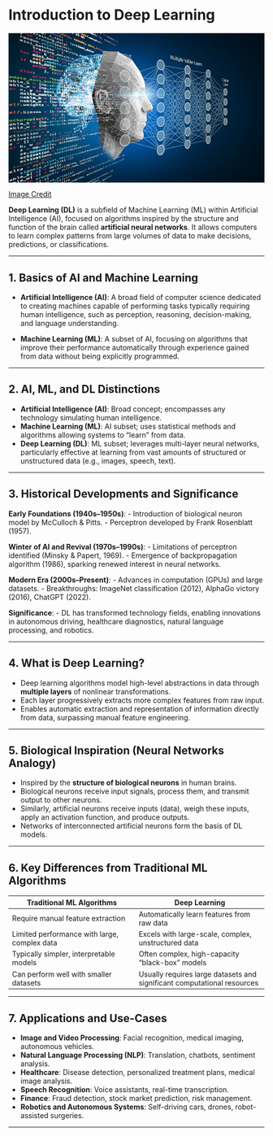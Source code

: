 # Introduction to Deep Learning

<img src="Figures/Brain.jpg" style="display: block; margin: auto;" />

[Image
Credit](https://www.ileafsolutions.com/demystifying-deep-learning-a-beginners-guide)

**Deep Learning (DL)** is a subfield of Machine Learning (ML) within
Artificial Intelligence (AI), focused on algorithms inspired by the
structure and function of the brain called **artificial neural
networks**. It allows computers to learn complex patterns from large
volumes of data to make decisions, predictions, or classifications.

------------------------------------------------------------------------

## 1. Basics of AI and Machine Learning

-   **Artificial Intelligence (AI)**: A broad field of computer science
    dedicated to creating machines capable of performing tasks typically
    requiring human intelligence, such as perception, reasoning,
    decision-making, and language understanding.

-   **Machine Learning (ML)**: A subset of AI, focusing on algorithms
    that improve their performance automatically through experience
    gained from data without being explicitly programmed.

------------------------------------------------------------------------

## 2. AI, ML, and DL Distinctions

-   **Artificial Intelligence (AI)**: Broad concept; encompasses any
    technology simulating human intelligence.
-   **Machine Learning (ML)**: AI subset; uses statistical methods and
    algorithms allowing systems to “learn” from data.
-   **Deep Learning (DL)**: ML subset; leverages multi-layer neural
    networks, particularly effective at learning from vast amounts of
    structured or unstructured data (e.g., images, speech, text).

------------------------------------------------------------------------

## 3. Historical Developments and Significance

**Early Foundations (1940s–1950s)**: - Introduction of biological neuron
model by McCulloch & Pitts. - Perceptron developed by Frank Rosenblatt
(1957).

**Winter of AI and Revival (1970s–1990s)**: - Limitations of perceptron
identified (Minsky & Papert, 1969). - Emergence of backpropagation
algorithm (1986), sparking renewed interest in neural networks.

**Modern Era (2000s–Present)**: - Advances in computation (GPUs) and
large datasets. - Breakthroughs: ImageNet classification (2012), AlphaGo
victory (2016), ChatGPT (2022).

**Significance**: - DL has transformed technology fields, enabling
innovations in autonomous driving, healthcare diagnostics, natural
language processing, and robotics.

------------------------------------------------------------------------

## 4. What is Deep Learning?

-   Deep learning algorithms model high-level abstractions in data
    through **multiple layers** of nonlinear transformations.
-   Each layer progressively extracts more complex features from raw
    input.
-   Enables automatic extraction and representation of information
    directly from data, surpassing manual feature engineering.

------------------------------------------------------------------------

## 5. Biological Inspiration (Neural Networks Analogy)

-   Inspired by the **structure of biological neurons** in human brains.
-   Biological neurons receive input signals, process them, and transmit
    output to other neurons.
-   Similarly, artificial neurons receive inputs (data), weigh these
    inputs, apply an activation function, and produce outputs.
-   Networks of interconnected artificial neurons form the basis of DL
    models.

------------------------------------------------------------------------

## 6. Key Differences from Traditional ML Algorithms

<table>
<colgroup>
<col style="width: 49%" />
<col style="width: 50%" />
</colgroup>
<thead>
<tr>
<th>Traditional ML Algorithms</th>
<th>Deep Learning</th>
</tr>
</thead>
<tbody>
<tr>
<td>Require manual feature extraction</td>
<td>Automatically learn features from raw data</td>
</tr>
<tr>
<td>Limited performance with large, complex data</td>
<td>Excels with large-scale, complex, unstructured data</td>
</tr>
<tr>
<td>Typically simpler, interpretable models</td>
<td>Often complex, high-capacity “black-box” models</td>
</tr>
<tr>
<td>Can perform well with smaller datasets</td>
<td>Usually requires large datasets and significant computational
resources</td>
</tr>
</tbody>
</table>

------------------------------------------------------------------------

## 7. Applications and Use-Cases

-   **Image and Video Processing**: Facial recognition, medical imaging,
    autonomous vehicles.
-   **Natural Language Processing (NLP)**: Translation, chatbots,
    sentiment analysis.
-   **Healthcare**: Disease detection, personalized treatment plans,
    medical image analysis.
-   **Speech Recognition**: Voice assistants, real-time transcription.
-   **Finance**: Fraud detection, stock market prediction, risk
    management.
-   **Robotics and Autonomous Systems**: Self-driving cars, drones,
    robot-assisted surgeries.

------------------------------------------------------------------------
